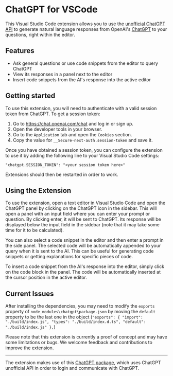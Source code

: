 # ChatGPT for VSCode

This Visual Studio Code extension allows you to use the [unofficial ChatGPT API](https://github.com/transitive-bullshit/chatgpt-api) to generate natural language responses from OpenAI's [ChatGPT](https://chat.openai.com/chat) to your questions, right within the editor.

## Features
- Ask general questions or use code snippets from the editor to query ChatGPT
- View its responses in a panel next to the editor
- Insert code snippets from the AI's response into the active editor

## Getting started

To use this extension, you will need to authenticate with a valid session token from ChatGPT. To get a session token:

1. Go to https://chat.openai.com/chat and log in or sign up.
2. Open the developer tools in your browser.
3. Go to the `Application` tab and open the `Cookies` section.
4. Copy the value for `__Secure-next-auth.session-token` and save it.

Once you have obtained a session token, you can configure the extension to use it by adding the following line to your Visual Studio Code settings:

```
"chatgpt.SESSION_TOKEN": "<your session token here>"
```

Extensions should then be restarted in order to work.


## Using the Extension


To use the extension, open a text editor in Visual Studio Code and open the ChatGPT panel by clicking on the ChatGPT icon in the sidebar. This will open a panel with an input field where you can enter your prompt or question. By clicking enter, it will be sent to ChatGPT. Its response will be displayed below the input field in the sidebar (note that it may take some time for it to be calculated).

You can also select a code snippet in the editor and then enter a prompt in the side panel. The selected code will be automatically appended to your query when it is sent to the AI. This can be useful for generating code snippets or getting explanations for specific pieces of code.

To insert a code snippet from the AI's response into the editor, simply click on the code block in the panel. The code will be automatically inserted at the cursor position in the active editor.


## Current Issues

After installing the dependencies, you may need to modify the `exports` property of `node_modules\chatgpt\package.json` by moving the `default` property to be the last one in the object (`"exports": { "import": "./build/index.js", "types": "./build/index.d.ts", "default": "./build/index.js" },`)

Please note that this extension is currently a proof of concept and may have some limitations or bugs. We welcome feedback and contributions to improve the extension.

---

The extension makes use of this [ChatGPT package](https://github.com/transitive-bullshit/chatgpt-api), which uses ChatGPT unofficial API in order to login and communicate with ChatGPT.